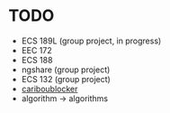 # TODO
* ECS 189L (group project, in progress)
* EEC 172
* ECS 188
* ngshare (group project)
* ECS 132 (group project)
* [cariboublocker](https://github.com/lxylxy123456/cariboublocker)
* algorithm -> algorithms
